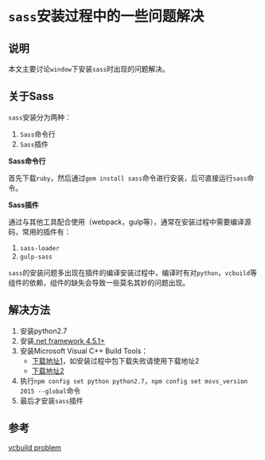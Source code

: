 # `sass`安装过程中的一些问题解决
## 说明
本文主要讨论`window`下安装`sass`时出现的问题解决。

## 关于Sass
`sass`安装分为两种：

1. `Sass`命令行
2. `Sass`插件

**Sass命令行**

首先下载`ruby`，然后通过`gem install sass`命令进行安装，后可直接运行`sass`命令。

**Sass插件**

通过与其他工具配合使用（webpack，gulp等），通常在安装过程中需要编译源码，常用的插件有：

1. `sass-loader`
2. `gulp-sass`

`sass`的安装问题多出现在插件的编译安装过程中，编译时有对`python`，`vcbuild`等组件的依赖，组件的缺失会导致一些莫名其妙的问题出现。

## 解决方法
1. 安装python2.7
2. 安装[.net framework 4.5.1+](https://www.microsoft.com/en-us/download/details.aspx?id=40773)
3. 安装Microsoft Visual C++ Build Tools：
   * [下载地址1](http://landinghub.visualstudio.com/visual-cpp-build-tools)，如安装过程中包下载失败请使用下载地址2
   * [下载地址2](http://www.microsoft.com/en-us/download/details.aspx?id=48159)
4. 执行`npm config set python python2.7`，`npm config set msvs_version 2015 --global`命令
5. 最后才安装`sass`插件

## 参考
[vcbuild problem](https://www.bountysource.com/issues/28025957-solved-using-visual-c-build-tools-2015-standalone-c-tools)